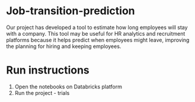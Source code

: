 # Job-transition-prediction
Our project has developed a tool to estimate how long employees will stay with a company. This tool may be useful for HR analytics and recruitment platforms because it helps predict when employees might leave, improving the planning for hiring and keeping employees.

# Run instructions
1. Open the notebooks on Databricks platform
2. Run the project - trials
